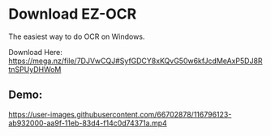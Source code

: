 # Download EZ-OCR
The easiest way to do OCR on Windows.

Download Here:
https://mega.nz/file/7DJVwCQJ#SyfGDCY8xKQvG50w6kfJcdMeAxP5DJ8RtnSPUyDHWoM


## Demo:

https://user-images.githubusercontent.com/66702878/116796123-ab932000-aa9f-11eb-83d4-f14c0d74371a.mp4


